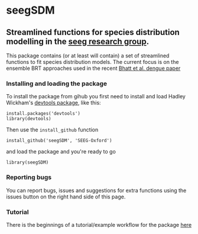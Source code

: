 # seegSDM
## Streamlined functions for species distribution modelling in the [seeg research group][1].

This package contains (or at least will contain) a set of streamlined functions to fit species distribution models. The current focus is on the ensemble BRT approaches used in the recent [Bhatt et al. dengue paper][2]


### Installing and loading the package

To install the package from gihub you first need to install and load Hadley Wickham's [devtools package][3], like this:

```
install.packages('devtools')
library(devtools)
```

Then use the `install_github` function

```
install_github('seegSDM', 'SEEG-Oxford')
```

and load the package and you're ready to go

```
library(seegSDM)
```

### Reporting bugs

You can report bugs, issues and suggestions for extra functions using the issues button on the right hand side of this page.


### Tutorial

There is the beginnings of a tutorial/example workflow for the package [here](https://rawgithub.com/SEEG-Oxford/seegSDM/master/seegSDM_tutorial.html)


[1]: http://simonhay.zoo.ox.ac.uk/staff.php
[2]: http://dx.doi.org/10.1038/nature12060
[3]: http://cran.r-project.org/web/packages/devtools/index.html

